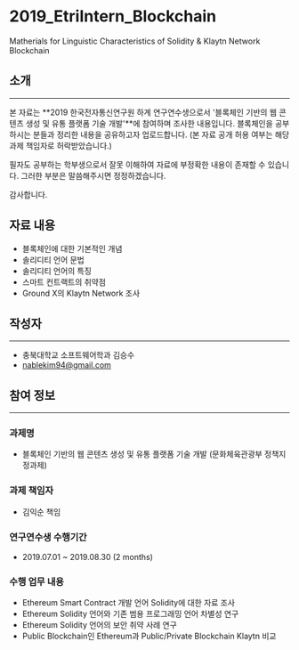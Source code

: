 # 2019_EtriIntern_Blockchain
Matherials for Linguistic Characteristics of Solidity &amp; Klaytn Network Blockchain



## 소개
---
본 자료는 **2019 한국전자통신연구원 하계 연구연수생으로서 '블록체인 기반의 웹 콘텐츠 생성 및 유통 플랫폼 기술 개발'**에 참여하며 조사한 내용입니다. 블록체인을 공부하시는 분들과 정리한 내용을 공유하고자 업로드합니다. 
(본 자료 공개 허용 여부는 해당 과제 책임자로 허락받았습니다.)
 
필자도 공부하는 학부생으로서 잘못 이해하여 자료에 부정확한 내용이 존재할 수 있습니다. 그러한 부분은 말씀해주시면 정정하겠습니다.

감사합니다.



## 자료 내용
- 블록체인에 대한 기본적인 개념
- 솔리디티 언어 문법
- 솔리디티 언어의 특징
- 스마트 컨트랙트의 취약점
- Ground X의 Klaytn Network 조사



## 작성자
---
- 충북대학교 소프트웨어학과 김승수
- nablekim94@gmail.com



## 참여 정보
---
### 과제명
- 블록체인 기반의 웹 콘텐츠 생성 및 유통 플랫폼 기술 개발 (문화체육관광부 정책지정과제)

### 과제 책임자
- 김익순 책임

### 연구연수생 수행기간
- 2019.07.01 ~ 2019.08.30 (2 months)

### 수행 업무 내용
- Ethereum Smart Contract 개발 언어 Solidity에 대한 자료 조사
- Ethereum Solidity 언어와 기존 범용 프로그래밍 언어 차별성 연구
- Ethereum Solidity 언어의 보안 취약 사례 연구
- Public Blockchain인 Ethereum과 Public/Private Blockchain Klaytn 비교

